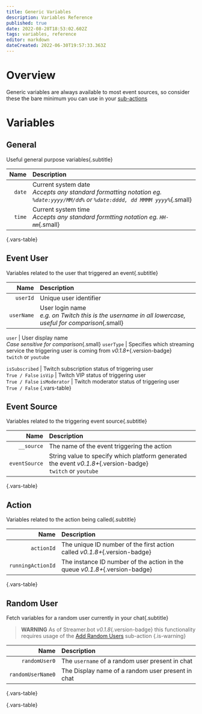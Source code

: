 ```yaml
---
title: Generic Variables
description: Variables Reference
published: true
date: 2022-08-28T18:53:02.602Z
tags: variables, reference
editor: markdown
dateCreated: 2022-06-30T19:57:33.363Z
---
```


# Overview
Generic variables are always available to most event sources, so consider these the bare minimum you can use in your [sub-actions](/en/Sub-Actions)

# Variables

## General
Useful general purpose variables{.subtitle}

Name | Description
----:|:------------
`date` | Current system date <br> *Accepts any standard formatting notation eg. `%date:yyyy/MM/dd%` or `%date:dddd, dd MMMM yyyy%`*{.small}
`time` | Current system time <br> *Accepts any standard formtting notation eg. `HH-mm`*{.small}
{.vars-table}

## Event User
Variables related to the user that triggered an event{.subtitle}

Name | Description
----:|:------------
`userId` | Unique user identifier
`userName` | User login name <br> *e.g. on Twitch this is the username in all lowercase, useful for comparison*{.small}

`user` | User display name <br> *Case sensitive for comparison*{.small}
`userType` | Specifies which streaming service the triggering user is coming from *v0.1.8+*{.version-badge} <br> `twitch` or `youtube`

`isSubscribed` | Twitch subscription status of triggering user <br> `True / False`
`isVip` | Twitch VIP status of triggering user <br> `True / False`
`isModerator` | Twitch moderator status of triggering user <br> `True / False`
{.vars-table}

## Event Source
Variables related to the triggering event source{.subtitle}

Name | Description
----:|:------------
| `__source` | The name of the event triggering the action
| `eventSource` | String value to specify which platform generated the event *v0.1.8+*{.version-badge} <br> `twitch` or `youtube`
{.vars-table}

## Action
Variables related to the action being called{.subtitle}

Name | Description
----:|:------------
| `actionId` | The unique ID number of the first action called *v0.1.8+*{.version-badge} 
| `runningActionId` | The instance ID number of the action in the queue *v0.1.8+*{.version-badge}
{.vars-table}

## Random User
Fetch variables for a random user currently in your chat{.subtitle}

> **WARNING**
> As of Streamer.bot *v0.1.8*{.version-badge} this functionality requires usage of the [Add Random Users](/en/Sub-Actions/Twitch/) sub-action
{.is-warning}

Name | Description
----:|:------------
| `randomUser0` | The `username` of a random user present in chat
| `randomUserName0` | The Display name of a random user present in chat
{.vars-table}




{.vars-table}